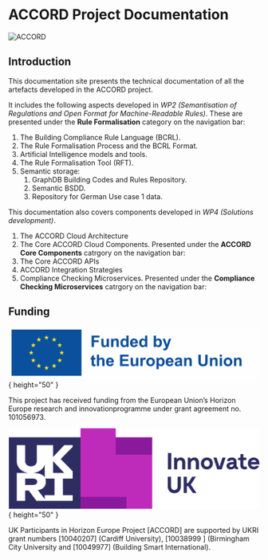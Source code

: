 # ACCORD Project Documentation
![ACCORD](./accord.jpg)
## Introduction

This documentation site presents the technical documentation of all the artefacts developed in the ACCORD project.

It includes the following aspects developed in *WP2 (Semantisation of Regulations and Open Format for Machine-Readable Rules)*. These are presented under the **Rule Formalisation** category on the navigation bar:

1. The Building Compliance Rule Language (BCRL).
2. The Rule Formalisation Process and the BCRL Format.
3. Artificial Intelligence models and tools.
4. The Rule Formalisation Tool (RFT).
5. Semantic storage:
	1. GraphDB Building Codes and Rules Repository.
	2. Semantic BSDD.
	3. Repository for German Use case 1 data.

This documentation also covers components developed in *WP4 (Solutions development)*.

1. The ACCORD Cloud Architecture
2. The Core ACCORD Cloud Components. Presented under the **ACCORD Core Components** catrgory on the navigation bar:
3. The Core ACCORD APIs
4. ACCORD Integration Strategies
5. Compliance Checking Microservices. Presented under the **Compliance Checking Microservices** catrgory on the navigation bar:

## Funding
![EU](./eu.jpg){ height="50" }

This project has received funding from the European Union’s Horizon Europe research and innovationprogramme under grant agreement no. 101056973.


![InnovateUK](./innovate.png){ height="50" }

UK Participants in Horizon Europe Project [ACCORD] are supported by UKRI grant numbers [10040207] (Cardiff University), [10038999 ] (Birmingham City University and [10049977] (Building Smart International).
